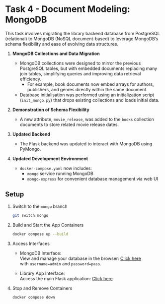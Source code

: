 # Task 4 - Document Modeling: MongoDB

This task involves migrating the library backend database from PostgreSQL (relational) to MongoDB (NoSQL document-based) to leverage MongoDB’s schema flexibility and ease of evolving data structures.

1. **MongoDB Collections and Data Migration**
    - MongoDB collections were designed to mirror the previous PostgreSQL tables, but with embedded documents replacing many join tables, simplifying queries and improving data retrieval efficiency.
        - For example, book documents now embed arrays for authors, publishers, and genres directly within the same document.
    - Database initialisation was performed using an initialization script (`init_mongo.py`) that drops existing collections and loads initial data.

2. **Demonstration of Schema Flexibility**
    - A new attribute, `movie_release`, was added to the `books` collection documents to store related movie release dates.

3. **Updated Backend**
    - The Flask backend was updated to interact with MongoDB using PyMongo.

4. **Updated Development Environment**
    - `docker-compose.yaml` now includes:
        - `mongo` service running MongoDB
        - `mongo-express` for convenient database management via web UI


## Setup
1. Switch to the `mongo` branch
    ```bash
    git switch mongo
    ```

2. Build and Start the App Containers
    ```bash
    docker compose up --build
    ```

3. Access Interfaces
    - MongoDB Interface:  
        View and manage your database in the browser: [Click here](http://127.0.0.1:8081)  
        with `username=admin` and `password=pass`.

    - Library App Interface:  
        Access the main Flask application: [Click here](http://127.0.0.1:5001)

4. Stop and Remove Containers
    ```bash
    docker compose down
    ```